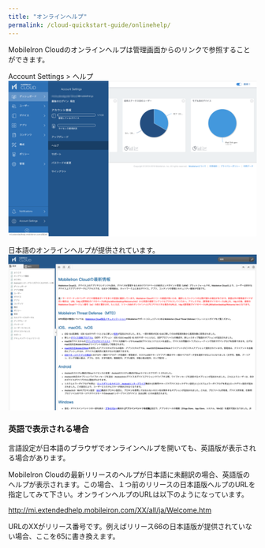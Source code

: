 ```yaml
---
title: "オンラインヘルプ"
permalink: /cloud-quickstart-guide/onlinehelp/
---
```


MobileIron Cloudのオンラインヘルプは管理画面からのリンクで参照することができます。

Account Settings > ヘルプ
![](/assets/cloud-quickstart-guide/images/42BC10C1-10C1-4BF7-9C8C-D1CBB8B444D0.png)

日本語のオンラインヘルプが提供されています。
![](/assets/cloud-quickstart-guide/images/1D10CC43-973D-463A-B8BD-B76B74D31C7B.png)

### 英語で表示される場合

言語設定が日本語のブラウザでオンラインヘルプを開いても、英語版が表示される場合があります。

MobileIron Cloudの最新リリースのヘルプが日本語に未翻訳の場合、英語版のヘルプが表示されます。この場合、１つ前のリリースの日本語版ヘルプのURLを指定してみて下さい。オンラインヘルプのURLは以下のようになっています。

http://mi.extendedhelp.mobileiron.com/XX/all/ja/Welcome.htm

URLのXXがリリース番号です。例えばリリース66の日本語版が提供されていない場合、ここを65に書き換えます。
